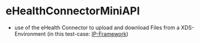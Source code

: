 # eHealthConnectorMiniAPI

- use of the eHealth Connector to upload and download Files from a XDS-Environment (in this test-case: [IP-Framework](https://oehf.github.io/ipf-docs/))
